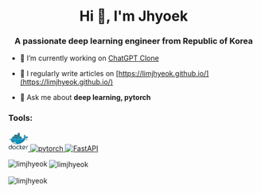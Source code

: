 <h1 align="center">Hi 👋, I'm Jhyoek</h1>
<h3 align="center">A passionate deep learning engineer from Republic of Korea</h3>

- 🔭 I’m currently working on [ChatGPT Clone](https://github.com/limJhyeok/ChatGPT-Clone)

- 📝 I regularly write articles on [https://limjhyeok.github.io/](https://limjhyeok.github.io/)

- 💬 Ask me about **deep learning, pytorch**

<h3 align="left">Tools:</h3>
<p align="left"> 
  <a href="https://www.docker.com/" target="_blank" rel="noreferrer"> 
    <img src="https://raw.githubusercontent.com/devicons/devicon/master/icons/docker/docker-original-wordmark.svg" alt="docker" width="40" height="40"/> 
  </a> 
  <a href="https://pytorch.org/" target="_blank" rel="noreferrer">
    <img src="https://www.vectorlogo.zone/logos/pytorch/pytorch-icon.svg" alt="pytorch" width="40" height="40"/> 
  </a> 
  <a href="https://fastapi.tiangolo.com">
    <img src="https://fastapi.tiangolo.com/img/logo-margin/logo-teal.png" alt="FastAPI" width = "40" height="40"/>
  </a>
</p>

<p><img align="left" src="https://github-readme-stats.vercel.app/api/top-langs?username=limjhyeok&show_icons=true&locale=en&layout=compact" alt="limjhyeok" /></p>

<p>&nbsp;<img align="center" src="https://github-readme-stats.vercel.app/api?username=limjhyeok&show_icons=true&locale=en" alt="limjhyeok" /></p>

<p><img align="center" src="https://github-readme-streak-stats.herokuapp.com/?user=limjhyeok&" alt="limjhyeok" /></p>

